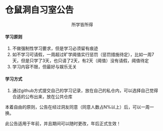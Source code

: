 # 仓鼠洞自习室公告



<center><font face="微软雅黑">所学皆所得</font></center>

#### 学习原则

1. 不做强制性学习要求，但是学习必须留有痕迹
2. 如不学习可请假，一周超过旷学阈值实行惩罚（惩罚措施待定），比如一周7天，但是只学了3天，也只请了2天，有2天（阈值）没有请假，阈值待定
3. 学习内容不限，但最好与娱乐无关

#### 学习方式

1. 通过github方式提交自己的学习记录，放在自己的私仓内，可以选择自己觉得合适的公布出来，放在公共仓库



本着自由的原则，公告在经过洞友同意（同意人数占N%以上）后，可以一周一换。

此公告适用于年前，并且期间可以随时更改，年后正式生效！
